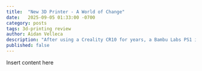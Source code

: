 ```yaml
---
title:  "New 3D Printer - A World of Change"
date:   2025-09-05 01:33:00 -0700
category: posts
tags: 3d-printing review
author: Aidan Velleca
description: "After using a Creality CR10 for years, a Bambu Labs PS1 is like a breath of fresh air"
published: false
---
```

Insert content here